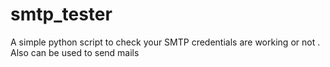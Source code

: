 # smtp_tester
A simple python script to check your SMTP credentials are working or not . Also can be used to send mails

